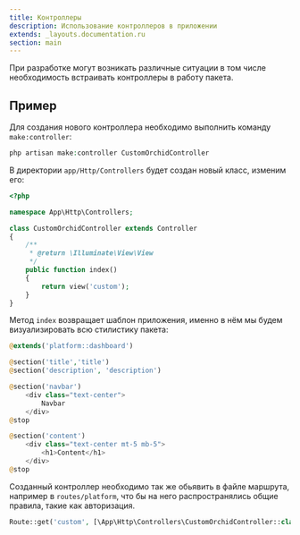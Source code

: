 ```yaml
---
title: Контроллеры
description: Использование контроллеров в приложении
extends: _layouts.documentation.ru
section: main
---
```



При разработке могут возникать различные ситуации в том числе необходимость встраивать контроллеры в работу пакета. 

## Пример
Для создания нового контроллера необходимо выполнить команду `make:controller`:

```php
php artisan make:controller CustomOrchidController
```

В директории `app/Http/Controllers` будет создан новый класс, изменим его:

```php
<?php

namespace App\Http\Controllers;

class CustomOrchidController extends Controller
{
    /**
     * @return \Illuminate\View\View
     */
    public function index()
    {
        return view('custom');
    }
}

```

Метод `index` возвращает шаблон приложения, именно в нём мы будем визуализировать всю стилистику пакета:

```php
@extends('platform::dashboard')

@section('title','title')
@section('description', 'description')

@section('navbar')
    <div class="text-center">
        Navbar
    </div>
@stop

@section('content')
    <div class="text-center mt-5 mb-5">
        <h1>Content</h1>
    </div>
@stop
```

Созданный контроллер необходимо так же обьявить в файле маршрута, например в `routes/platform`,
что бы на него распространялись общие правила, такие как авторизация.

```php
Route::get('custom', [\App\Http\Controllers\CustomOrchidController::class, 'index']);
```
